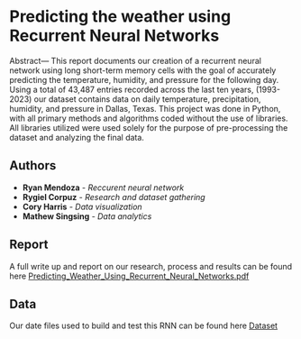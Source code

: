 # Predicting the weather using Recurrent Neural Networks

Abstract— This report documents our creation of a recurrent neural network using long short-term memory cells with the goal of accurately predicting the temperature, humidity, and pressure for the following day. Using a total of 43,487 entries recorded across the last ten years, (1993-2023) our dataset contains data on daily temperature, precipitation, humidity, and pressure in Dallas, Texas. This project was done in Python, with all primary methods and algorithms coded without the use of libraries. All libraries utilized were used solely for the purpose of pre-processing the dataset and analyzing the final data.

## Authors

* **Ryan Mendoza** - *Reccurent neural network*
* **Rygiel Corpuz** - *Research and dataset gathering*
* **Cory Harris** - *Data visualization* 
* **Mathew Singsing** - *Data analytics*

## Report

A full write up and report on our research, process and results can be found here [Predicting_Weather_Using_Recurrent_Neural_Networks.pdf](https://github.com/Ryan-P-Mendoza/RNN_Weather_Prediciton/blob/main/Predicting_Weather_Using_Recurrent_Neural_Networks.pdf)

## Data

Our date files used to build and test this RNN can be found here [Dataset](https://github.com/Ryan-P-Mendoza/RNN-Weather-Prediction)
